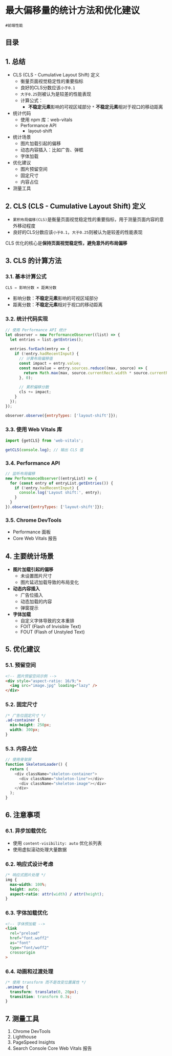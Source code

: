
# 最大偏移量的统计方法和优化建议

`#前端性能` 


## 目录
<!-- toc -->
 ## 1. 总结 

- CLS (CLS - Cumulative Layout Shift) 定义
	- 衡量页面视觉稳定性的重要指标
	- 良好的CLS分数应该`小于0.1`
	- `大于0.25`则被认为是较差的性能表现
	- 计算公式：
		- **不稳定元素**影响的可视区域部分 `*` **不稳定元素**相对于视口的移动距离
- 统计代码
	- 使用 npm 库：web-vitals
	- Performance API
		- layout-shift
- 统计场景
	- 图片加载引起的偏移
	- 动态内容插入：比如广告、弹框
	- 字体加载
- 优化建议
	- 图片预留空间
	- 固定尺寸
	- 内容占位
- 测量工具

## 2. CLS (CLS - Cumulative Layout Shift) 定义

- `累积布局偏移(CLS)`是衡量页面视觉稳定性的重要指标，用于测量页面内容的意外移动程度
- 良好的CLS分数应该`小于0.1`，`大于0.25`则被认为是较差的性能表现

CLS 优化的核心是**保持页面视觉稳定性，避免意外的布局偏移**

## 3. CLS 的计算方法

### 3.1. 基本计算公式

```javascript
CLS = 影响分数 × 距离分数
```

- 影响分数：**不稳定元素**影响的可视区域部分
- 距离分数：**不稳定元素**相对于视口的移动距离

### 3.2. 统计代码实现

```javascript
// 使用 Performance API 统计
let observer = new PerformanceObserver((list) => {
  let entries = list.getEntries();
  
  entries.forEach(entry => {
    if (!entry.hadRecentInput) {
      // 计算布局偏移值
      const impact = entry.value;
      const maxValue = entry.sources.reduce((max, source) => {
        return Math.max(max, source.currentRect.width * source.currentRect.height);
      }, 0);
      
      // 累积偏移分数
      cls += impact;
    }
  });
});

observer.observe({entryTypes: ['layout-shift']});
```

### 3.3. **使用 Web Vitals 库**

```javascript
import {getCLS} from 'web-vitals';

getCLS(console.log); // 输出 CLS 值
```

### 3.4. **Performance API**

```javascript
// 监听布局偏移
new PerformanceObserver((entryList) => {
  for (const entry of entryList.getEntries()) {
    if (!entry.hadRecentInput) {
      console.log('Layout shift:', entry);
    }
  }
}).observe({entryTypes: ['layout-shift']});
```

### 3.5. **Chrome DevTools**

- Performance 面板
- Core Web Vitals 报告

## 4. 主要统计场景

- **图片加载引起的偏移**
	- 未设置图片尺寸
	- 图片延迟加载导致的布局变化
- **动态内容插入**
	- 广告位插入
	- 动态加载的内容
	- 弹窗提示
- **字体加载**
	- 自定义字体导致的文本重排
	- FOIT (Flash of Invisible Text)
	- FOUT (Flash of Unstyled Text)

## 5. 优化建议

### 5.1. **预留空间**

```html
<!-- 图片预留空间示例 -->
<div style="aspect-ratio: 16/9;">
  <img src="image.jpg" loading="lazy" />
</div>
```

### 5.2. **固定尺寸**

```css
/* 广告位固定尺寸 */
.ad-container {
  min-height: 250px;
  width: 300px;
}
```

### 5.3. **内容占位**

```javascript
// 使用骨架屏
function SkeletonLoader() {
  return (
    <div className="skeleton-container">
      <div className="skeleton-line"></div>
      <div className="skeleton-image"></div>
    </div>
  );
}
```

## 6. 注意事项

### 6.1. **异步加载优化**

- 使用 `content-visibility: auto` 优化长列表
- 使用虚拟滚动处理大量数据

### 6.2. **响应式设计考虑**

```css
/* 响应式图片处理 */
img {
  max-width: 100%;
  height: auto;
  aspect-ratio: attr(width) / attr(height);
}
```

### 6.3. **字体加载优化**

```html
<!-- 字体预加载 -->
<link 
  rel="preload" 
  href="font.woff2" 
  as="font" 
  type="font/woff2" 
  crossorigin
>
```

### 6.4. **动画和过渡处理**

```css
/* 使用 transform 而不是改变位置属性 */
.animate {
  transform: translate(0, 20px);
  transition: transform 0.3s;
}
```

## 7. 测量工具

1. Chrome DevTools
2. Lighthouse
3. PageSpeed Insights
4. Search Console Core Web Vitals 报告

